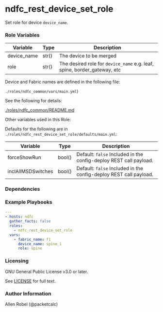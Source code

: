 # ndfc_rest_device_set_role

Set role for device ``device_name``.

### Role Variables

Variable        | Type  | Description
----------------|-------|----------------------------------------
device_name     | str() | The device to be merged
role            | str() | The desired role for ``device_name`` e.g. leaf, spine, border_gateway, etc

Device and Fabric names are defined in the following file:

``./roles/ndfc_common/vars/main.yml``)

See the following for details:

[./roles/ndfc_common/README.md](https://github.com/allenrobel/ndfc-roles/tree/master/roles/ndfc_common/README.md)

Other variables used in this Role:

Defaults for the following are in ``./roles/ndfc_rest_device_set_role/defaults/main.yml``:

Variable        | Type   | Description
----------------|--------|------------
forceShowRun    | bool() | Default: ``false`` Included in the config-deploy REST call payload.
inclAllMSDSwitches | bool() | Default: ``false`` Included in the config-deploy REST call payload.

### Dependencies

### Example Playbooks

```yaml
---
- hosts: ndfc
  gather_facts: false
  roles:
    - ndfc_rest_device_set_role
  vars:
    - fabric_name: f1
      device_name: spine_1
      role: spine
```

### Licensing

GNU General Public License v3.0 or later.

See [LICENSE](https://www.gnu.org/licenses/gpl-3.0.txt) for full text.

### Author Information

Allen Robel (@packetcalc)
